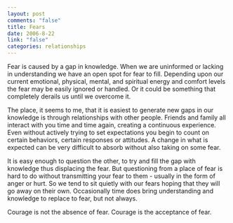 ```yaml
--- 
layout: post
comments: "false"
title: Fears
date: 2006-8-22
link: "false"
categories: relationships
---
```

Fear is caused by a gap in knowledge. When we are uninformed or lacking in understanding we have an open spot for fear to fill. Depending upon our current emotional, physical, mental, and spiritual energy and comfort levels the fear may be easily ignored or handled. Or it could be something that completely derails us until we overcome it.

The place, it seems to me, that it is easiest to generate new gaps in our knowledge is through relationships with other people. Friends and family all interact with you time and time again, creating a continuous experience. Even without actively trying to set expectations you begin to count on certain behaviors, certain responses or attitudes. A change in what is expected can be very difficult to absorb without also taking on some fear.

It is easy enough to question the other, to try and fill the gap with knowledge thus displacing the fear. But questioning from a place of fear is hard to do without transmitting your fear to them - usually in the form of anger or hurt. So we tend to sit quietly with our fears hoping that they will go away on their own. Occasionally time does bring understanding and knowledge to replace to fear, but not always.

Courage is not the absence of fear. Courage is the acceptance of fear.

